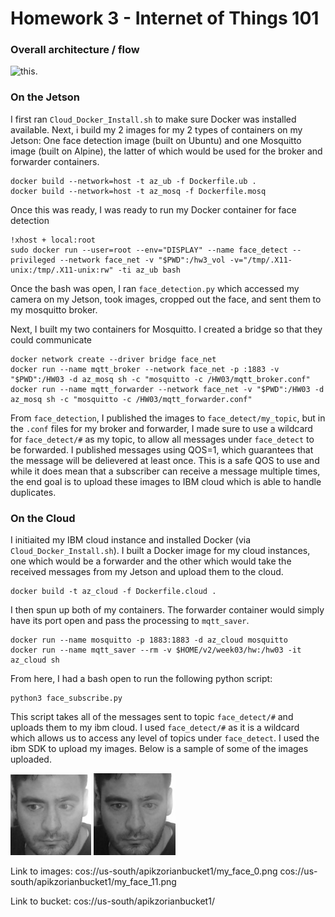 # Homework 3 - Internet of Things 101


### Overall architecture / flow
![this](hw03.png).  



### On the Jetson

I first ran `Cloud_Docker_Install.sh` to make sure Docker was installed available. Next, i build my 2 images for my 2 types of containers on my Jetson: One face detection image (built on Ubuntu) and one Mosquitto image (built on Alpine), the latter of which would be used for the broker and forwarder containers.

```
docker build --network=host -t az_ub -f Dockerfile.ub .
docker build --network=host -t az_mosq -f Dockerfile.mosq
```

Once this was ready, I was ready to run my Docker container for face detection

```
!xhost + local:root
sudo docker run --user=root --env="DISPLAY" --name face_detect --privileged --network face_net -v "$PWD":/hw3_vol -v="/tmp/.X11-unix:/tmp/.X11-unix:rw" -ti az_ub bash
```

Once the bash was open, I ran `face_detection.py` which accessed my camera on my Jetson, took images, cropped out the face, and sent them to my mosquitto broker.

Next, I built my two containers for Mosquitto. I created a bridge so that they could communicate

```
docker network create --driver bridge face_net
docker run --name mqtt_broker --network face_net -p :1883 -v "$PWD":/HW03 -d az_mosq sh -c "mosquitto -c /HW03/mqtt_broker.conf"
docker run --name mqtt_forwarder --network face_net -v "$PWD":/HW03 -d az_mosq sh -c "mosquitto -c /HW03/mqtt_forwarder.conf"
```

From `face_detection`, I published the images to `face_detect/my_topic`, but in the `.conf` files for my broker and forwarder, I made sure to use a wildcard for `face_detect/#` as my topic, to allow all messages under `face_detect` to be forwarded. I published messages using QOS=1, which guarantees that the message will be delievered at least once. This is a safe QOS to use and while it does mean that a subscriber can receive a message multiple times, the end goal is to upload these images to IBM cloud which is able to handle duplicates.

### On the Cloud

I initiaited my IBM cloud instance and installed Docker (via `Cloud_Docker_Install.sh`). I built a Docker image for my cloud instances, one which would be a forwarder and the other which would take the received messages from my Jetson and upload them to the cloud.


```
docker build -t az_cloud -f Dockerfile.cloud .
```

I then spun up both of my containers. The forwarder container would simply have its port open and pass the processing to `mqtt_saver`. 

```
docker run --name mosquitto -p 1883:1883 -d az_cloud mosquitto
docker run --name mqtt_saver --rm -v $HOME/v2/week03/hw:/hw03 -it az_cloud sh
```

From here, I had a bash open to run the following python script:
```
python3 face_subscribe.py
```
This script takes all of the messages sent to topic `face_detect/#` and uploads them to my ibm cloud. I used `face_detect/#` as it is a wildcard which allows us to access any level of topics under `face_detect`. I used the ibm SDK to upload my images. Below is a sample of some of the images uploaded.

![this](my_face_0.png)
![this](my_face_1.png)

Link to images: 
cos://us-south/apikzorianbucket1/my_face_0.png
cos://us-south/apikzorianbucket1/my_face_11.png

Link to bucket:
cos://us-south/apikzorianbucket1/
